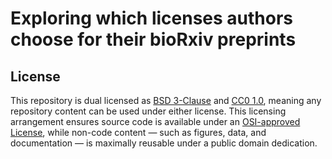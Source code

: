 # Exploring which licenses authors choose for their bioRxiv preprints

## License

This repository is dual licensed as [BSD 3-Clause](LICENSE-BSD.md) and [CC0
1.0](LICENSE-CC0.md), meaning any repository content can be used under either
license. This licensing arrangement ensures source code is available under an
[OSI-approved License](https://opensource.org/licenses/alphabetical), while
non-code content — such as figures, data, and documentation — is maximally
reusable under a public domain dedication.
